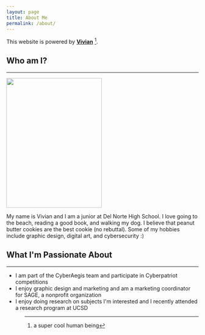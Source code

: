 ```yaml
---
layout: page
title: About Me
permalink: /about/
---
```


This website is powered by **[Vivian](https://github.com/fastai/fastpages)** [^1].
[^1]:a super cool human being
<h2>Who am I?</h2>
<hr>
<img src ="https://github.com/vivianknee/FastPages/blob/master/images/vivian.png?raw=true" width="250" height="340">
<p>My name is Vivian and I am a junior at Del Norte High School. I love going to the beach, reading a good book, and walking my dog. I believe that peanut butter cookies are the best cookie (no rebuttal). Some of my hobbies include graphic design, digital art, and cybersecurity :)</p>

<h2>What I'm Passionate About</h2>
<hr>
<ul>
    <li>I am part of the CyberAegis team and participate in Cyberpatriot competitions 
    <li>I enjoy graphic design and marketing and am a marketing coordinator for SAGE, a nonprofit organization
    <li>I enjoy doing research on subjects I'm interested and I recently attended a research program at UCSD
<ul>



